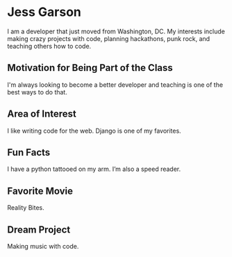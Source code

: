 # Jess Garson

I am a developer that just moved from Washington, DC. My interests include making crazy projects with code, planning hackathons, punk rock, and teaching others how to code.

## Motivation for Being Part of the Class
I'm always looking to become a better developer and teaching is one of the best ways to do that.

## Area of Interest
I like writing code for the web. Django is one of my favorites.

## Fun Facts
I have a python tattooed on my arm. I’m also a speed reader.

## Favorite Movie
Reality Bites.

## Dream Project
Making music with code.
